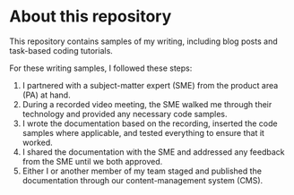 # About this repository

This repository contains samples of my writing, including blog posts and task-based coding tutorials. 

For these writing samples, I followed these steps:
1. I partnered with a subject-matter expert (SME) from the product area (PA) at hand.
1. During a recorded video meeting, the SME walked me through their technology and provided any necessary code samples.
1. I wrote the documentation based on the recording, inserted the code samples where applicable, and tested everything to ensure that it worked.
1. I shared the documentation with the SME and addressed any feedback from the SME until we both approved. 
1. Either I or another member of my team staged and published the documentation through our content-management system (CMS).
